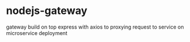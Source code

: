 # nodejs-gateway
gateway build on top express with axios to proxying request to service on microservice deployment
